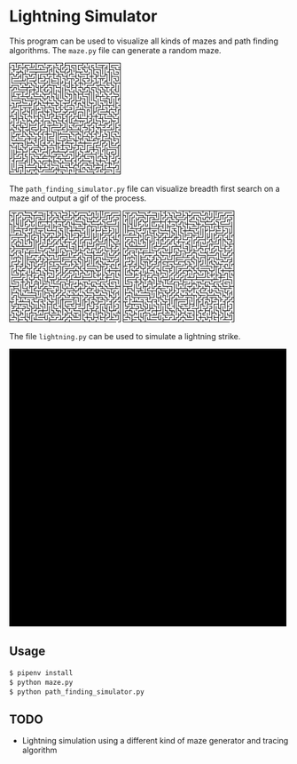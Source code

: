# Lightning Simulator

This program can be used to visualize all kinds of mazes and path finding algorithms. The `maze.py` file can generate a random maze.

![Maze](media/maze.png)

The `path_finding_simulator.py` file can visualize breadth first search on a maze and output a gif of the process.

![Breadth first search of a maze](media/maze_path_bfs.gif) ![Depth first search of a maze](media/maze_path_dfs.gif)

The file `lightning.py` can be used to simulate a lightning strike.

![Lightning](media/lightning.gif)

## Usage
```bash
$ pipenv install
$ python maze.py
$ python path_finding_simulator.py
```

## TODO

* Lightning simulation using a different kind of maze generator and tracing algorithm
